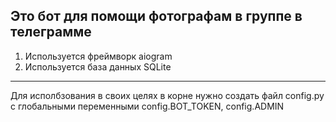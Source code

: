 
<h2>Это бот для помощи фотографам в группе в телеграмме</h2>

<ol>
 <li>Используется фреймворк aiogram</li>
 <li>Используется база данных SQLite</li>
</ol>

<hr>
Для исполбзования в своих целях в корне нужно создать файл config.py c глобальными переменными config.BOT_TOKEN, config.ADMIN
